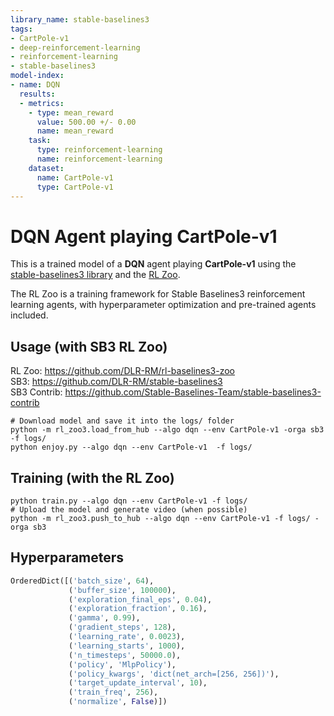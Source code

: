 ```yaml
---
library_name: stable-baselines3
tags:
- CartPole-v1
- deep-reinforcement-learning
- reinforcement-learning
- stable-baselines3
model-index:
- name: DQN
  results:
  - metrics:
    - type: mean_reward
      value: 500.00 +/- 0.00
      name: mean_reward
    task:
      type: reinforcement-learning
      name: reinforcement-learning
    dataset:
      name: CartPole-v1
      type: CartPole-v1
---
```


# **DQN** Agent playing **CartPole-v1**
This is a trained model of a **DQN** agent playing **CartPole-v1**
using the [stable-baselines3 library](https://github.com/DLR-RM/stable-baselines3)
and the [RL Zoo](https://github.com/DLR-RM/rl-baselines3-zoo).

The RL Zoo is a training framework for Stable Baselines3
reinforcement learning agents,
with hyperparameter optimization and pre-trained agents included.

## Usage (with SB3 RL Zoo)

RL Zoo: https://github.com/DLR-RM/rl-baselines3-zoo<br/>
SB3: https://github.com/DLR-RM/stable-baselines3<br/>
SB3 Contrib: https://github.com/Stable-Baselines-Team/stable-baselines3-contrib

```
# Download model and save it into the logs/ folder
python -m rl_zoo3.load_from_hub --algo dqn --env CartPole-v1 -orga sb3 -f logs/
python enjoy.py --algo dqn --env CartPole-v1  -f logs/
```

## Training (with the RL Zoo)
```
python train.py --algo dqn --env CartPole-v1 -f logs/
# Upload the model and generate video (when possible)
python -m rl_zoo3.push_to_hub --algo dqn --env CartPole-v1 -f logs/ -orga sb3
```

## Hyperparameters
```python
OrderedDict([('batch_size', 64),
             ('buffer_size', 100000),
             ('exploration_final_eps', 0.04),
             ('exploration_fraction', 0.16),
             ('gamma', 0.99),
             ('gradient_steps', 128),
             ('learning_rate', 0.0023),
             ('learning_starts', 1000),
             ('n_timesteps', 50000.0),
             ('policy', 'MlpPolicy'),
             ('policy_kwargs', 'dict(net_arch=[256, 256])'),
             ('target_update_interval', 10),
             ('train_freq', 256),
             ('normalize', False)])
```
